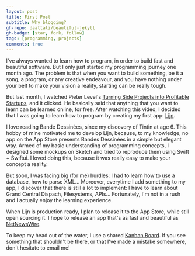 ```yaml
---
layout: post
title: First Post
subtitle: Why blogging?
gh-repo: daattali/beautiful-jekyll
gh-badge: [star, fork, follow]
tags: [programming, projects]
comments: true
---
```


I've always wanted to learn how to program, in order to build fast and beautiful software. But I only just started my programming journey one month ago. The problem is that when you want to build something, be it a song, a program, or any creative endeavour, and you have nothing under your belt to make your vision a reality, starting can be really tough.

But last month, I watched Pieter Level's [Turning Side Projects into Profitable Startups](https://www.youtube.com/watch?v=6reLWfFNer0&vl=en), and it clicked. He basically said that anything that you want to learn can be learned online, for free. After watching this video, I decided that I was going to learn how to program by creating my first app: [Lijn](https://github.com/bengrina/Lijn).

I love reading Bande Dessinées, since my discovery of Tintin at age 6. This hobby of mine motivated me to develop Lijn, because, to my knowledge, no app on the App Store presents Bandes Dessinées in a simple but elegant way. Armed of my basic understanding of programming concepts, I designed some mockups on Sketch and tried to reproduce them using Swift + Swiftui. I loved doing this, because it was really easy to make your concept a reality.

But soon, I was facing big (for me) hurdles: I had to learn how to use a database, how to parse XML... Moreover, everytime I add something to my app, I discover that there is still a lot to implement: I have to learn about Grand Central Dispach, Filesystems, APIs... Fortunately, I'm not in a rush and I actually enjoy the learning experience.

When Lijn is production ready, I plan to release it to the App Store, while still open sourcing it. I hope to release an app that's as fast and beautiful as [NetNewsWire](http://netnewswireapp.com/).

To keep my head out of the water, I use a shared [Kanban Board](https://www.notion.so/81e708846e5c4bc2a5afddb66ae256a6?v=2401cf6544d14d49b37b9ddba2ad5e16). If you see something that shouldn't be there, or that I've made a mistake somewhere, don't hesitate to email me!